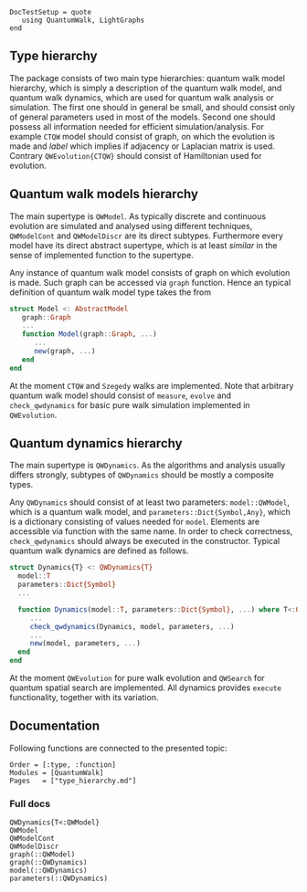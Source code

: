 ```@meta
DocTestSetup = quote
   using QuantumWalk, LightGraphs
end
```

## Type hierarchy

The package consists of two main type hierarchies: quantum walk model hierarchy,
which is simply a description of the quantum walk model, and quantum walk dynamics,
which are used for quantum walk analysis or simulation. The first one should in general be small, and should consist only of general parameters used in most of the models. Second one
should possess all information needed for efficient simulation/analysis. For example
`CTQW` model should consist of graph, on which the evolution is made and *label*
which implies if adjacency or Laplacian matrix is used. Contrary `QWEvolution{CTQW}` should consist of Hamiltonian used for evolution.

## Quantum walk models hierarchy

The main supertype is `QWModel`. As typically discrete and continuous evolution
are simulated and analysed using different techniques, `QWModelCont` and
`QWModelDiscr` are its direct subtypes. Furthermore every model have
its direct abstract supertype, which is at least *similar* in the sense of
implemented function to the supertype.

Any instance of quantum walk model consists of graph on which evolution is
made. Such graph can be accessed via `graph` function. Hence an typical definition
of quantum walk model type takes the from
```julia
struct Model <: AbstractModel
   graph::Graph
   ...
   function Model(graph::Graph, ...)
      ...
      new(graph, ...)
   end
end
```

At the moment `CTQW` and `Szegedy` walks are implemented. Note that arbitrary
quantum walk model should consist of `measure`, `evolve` and `check_qwdynamics`
for basic pure walk simulation implemented in `QWEvolution`.

## Quantum dynamics hierarchy

The main supertype is `QWDynamics`. As the algorithms and analysis usually differs strongly,
subtypes of `QWDynamics` should be mostly a composite types.

Any `QWDynamics` should consist of at least two parameters: `model::QWModel`, which is a
quantum walk model, and `parameters::Dict{Symbol,Any}`, which is a dictionary consisting of values
needed for `model`. Elements are accessible via function with the same name. In order to check correctness, `check_qwdynamics` should always
be executed in the constructor. Typical quantum walk dynamics are defined as
follows.
```julia
struct Dynamics{T} <: QWDynamics{T}
  model::T
  parameters::Dict{Symbol}
  ...

  function Dynamics(model::T, parameters::Dict{Symbol}, ...) where T<:QWModel
     ...
     check_qwdynamics(Dynamics, model, parameters, ...)
     ...
     new(model, parameters, ...)
  end
end
```

At the moment `QWEvolution` for pure walk evolution and `QWSearch` for quantum spatial search are implemented.
All dynamics provides `execute` functionality, together with its variation.


## Documentation

Following functions are connected to the presented topic:
```@index
Order = [:type, :function]
Modules = [QuantumWalk]
Pages   = ["type_hierarchy.md"]
```

### Full docs

```@docs
QWDynamics{T<:QWModel}
QWModel
QWModelCont
QWModelDiscr
graph(::QWModel)
graph(::QWDynamics)
model(::QWDynamics)
parameters(::QWDynamics)
```
